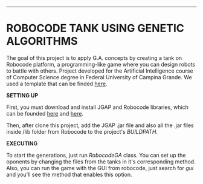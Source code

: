 ------------------------------------------------
# ROBOCODE TANK USING GENETIC ALGORITHMS

The goal of this project is to apply G.A. concepts by creating a tank on Robocode platform, a programming-like game where you can design robots to battle with others. Project developed for the Artificial Intelligence course of Computer Science degree in Federal University of Campina Grande. We used a template that can be finded [here](https://github.com/samternent/robocode-jgap-template).

**SETTING UP**

First, you must download and install JGAP and Robocode libraries, which can be founded [here](https://sourceforge.net/projects/jgap/files/jgap/JGAP%203.6.3/) and [here](https://sourceforge.net/projects/robocode/).

Then, after clone this project, add the JGAP .jar file and also all the .jar files inside /lib folder from Robocode to the project's *BUILDPATH*.

**EXECUTING**

To start the generations, just run *RobocodeGA* class. You can set up the oponents by changing the files from the tanks in it's corresponding method. Also, you can run the game with the GUI from robocode, just search for *gui* and you'll see the method that enables this option.
